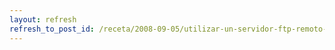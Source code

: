 ```yaml
---
layout: refresh
refresh_to_post_id: /receta/2008-09-05/utilizar-un-servidor-ftp-remoto-como-backup
---
```

